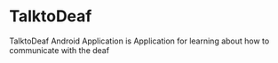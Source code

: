 # TalktoDeaf
TalktoDeaf Android Application is Application for learning about how to communicate with the deaf
